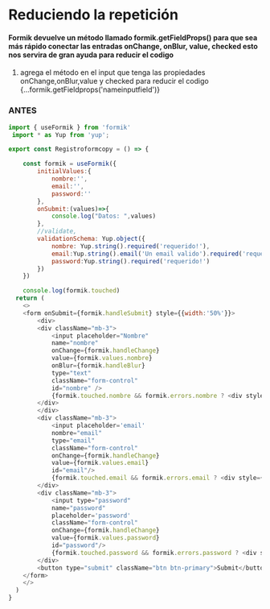 # Reduciendo la repetición

#### Formik devuelve un método llamado formik.getFieldProps() para que sea más rápido conectar las entradas onChange, onBlur, value, checked esto nos servira de gran ayuda para reducir el codigo

<ol>
    <li>agrega el método en el input que tenga las propiedades onChange,onBlur,value y checked para reducir el codigo {...formik.getFieldprops('nameinputfield')}</li>
</ol>

### ANTES
```js
import { useFormik } from 'formik'
 import * as Yup from 'yup';

export const Registroformcopy = () => {

    const formik = useFormik({
        initialValues:{ 
            nombre:'',
            email:'',
            password:''
        },
        onSubmit:(values)=>{
            console.log("Datos: ",values)
        },
        //validate,
        validationSchema: Yup.object({
            nombre: Yup.string().required('requerido!'),
            email:Yup.string().email('Un email valido').required('requerido!'),
            password:Yup.string().required('requerido!')
        })
    })

    console.log(formik.touched)
  return (
    <>
    <form onSubmit={formik.handleSubmit} style={{width:'50%'}}>
        <div>
        <div className="mb-3">
            <input placeholder="Nombre" 
            name="nombre" 
            onChange={formik.handleChange} 
            value={formik.values.nombre} 
            onBlur={formik.handleBlur}
            type="text" 
            className="form-control" 
            id="nombre" />
            {formik.touched.nombre && formik.errors.nombre ? <div style={{color:'red',fontSize:'10px'}}>{formik.errors.nombre}</div>: null}
        </div>
        </div>
        <div className="mb-3">
            <input placeholder='email' 
            nombre="email" 
            type="email" 
            className="form-control" 
            onChange={formik.handleChange} 
            value={formik.values.email}
            id="email"/>
            {formik.touched.email && formik.errors.email ? <div style={{color:'red',fontSize:'10px'}}>{formik.errors.email}</div>: null}
        </div>
        <div className="mb-3">
            <input type="password" 
            name="password" 
            placeholder='password' 
            className="form-control" 
            onChange={formik.handleChange} 
            value={formik.values.password}
            id="password"/>
            {formik.touched.password && formik.errors.password ? <div style={{color:'red',fontSize:'10px'}}>{formik.errors.password}</div>: null}
        </div>
        <button type="submit" className="btn btn-primary">Submit</button>
    </form>
    </>
  )
}
```